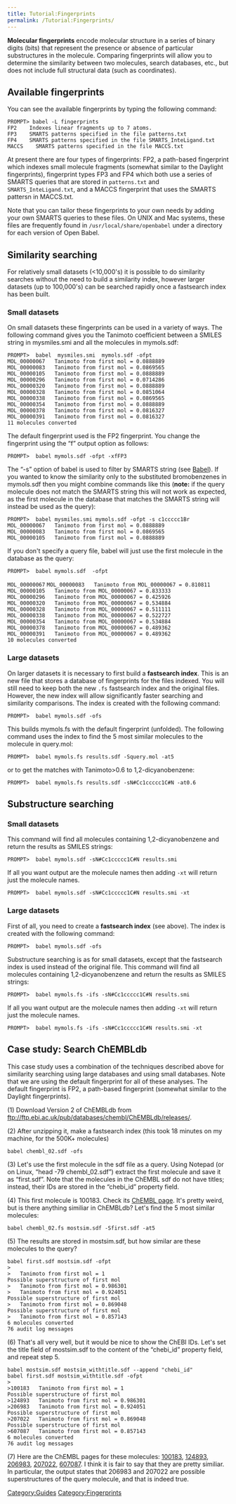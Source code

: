 ```yaml
---
title: Tutorial:Fingerprints
permalink: /Tutorial:Fingerprints/
---
```


**Molecular fingerprints** encode molecular structure in a series of binary digits (bits) that represent the presence or absence of particular substructures in the molecule. Comparing fingerprints will allow you to determine the similarity between two molecules, search databases, etc., but does not include full structural data (such as coordinates).

Available fingerprints
----------------------

You can see the available fingerprints by typing the following command:

`PROMPT> babel -L fingerprints`
`FP2    Indexes linear fragments up to 7 atoms.`
`FP3    SMARTS patterns specified in the file patterns.txt`
`FP4    SMARTS patterns specified in the file SMARTS_InteLigand.txt`
`MACCS    SMARTS patterns specified in the file MACCS.txt`

At present there are four types of fingerprints: FP2, a path-based fingerprint which indexes small molecule fragments (somewhat similar to the Daylight fingerprints), fingerprint types FP3 and FP4 which both use a series of SMARTS queries that are stored in `patterns.txt` and `SMARTS_InteLigand.txt`, and a MACCS fingerprint that uses the SMARTS pattersn in MACCS.txt.

Note that you can tailor these fingerprints to your own needs by adding your own SMARTS queries to these files. On UNIX and Mac systems, these files are frequently found in `/usr/local/share/openbabel` under a directory for each version of Open Babel.

Similarity searching
--------------------

For relatively small datasets (&lt;10,000's) it is possible to do similarity searches without the need to build a similarity index, however larger datasets (up to 100,000's) can be searched rapidly once a fastsearch index has been built.

### Small datasets

On small datasets these fingerprints can be used in a variety of ways. The following command gives you the Tanimoto coefficient between a SMILES string in mysmiles.smi and all the molecules in mymols.sdf:

`PROMPT>  babel  mysmiles.smi  mymols.sdf -ofpt`
`MOL_00000067   Tanimoto from first mol = 0.0888889`
`MOL_00000083   Tanimoto from first mol = 0.0869565`
`MOL_00000105   Tanimoto from first mol = 0.0888889`
`MOL_00000296   Tanimoto from first mol = 0.0714286`
`MOL_00000320   Tanimoto from first mol = 0.0888889`
`MOL_00000328   Tanimoto from first mol = 0.0851064`
`MOL_00000338   Tanimoto from first mol = 0.0869565`
`MOL_00000354   Tanimoto from first mol = 0.0888889`
`MOL_00000378   Tanimoto from first mol = 0.0816327`
`MOL_00000391   Tanimoto from first mol = 0.0816327`
`11 molecules converted`

The default fingerprint used is the FP2 fingerprint. You change the fingerprint using the “f” output option as follows:

`PROMPT>  babel mymols.sdf -ofpt -xfFP3`

The “-s” option of babel is used to filter by SMARTS string (see [Babel](/Babel "wikilink")). If you wanted to know the similarity only to the substituted bromobenzenes in mymols.sdf then you might combine commands like this (**note:** if the query molecule does not match the SMARTS string this will not work as expected, as the first molecule in the database that matches the SMARTS string will instead be used as the query):

`PROMPT>  babel mysmiles.smi mymols.sdf -ofpt -s c1ccccc1Br`
`MOL_00000067   Tanimoto from first mol = 0.0888889`
`MOL_00000083   Tanimoto from first mol = 0.0869565`
`MOL_00000105   Tanimoto from first mol = 0.0888889`

If you don't specify a query file, babel will just use the first molecule in the database as the query:

`PROMPT>  babel mymols.sdf  -ofpt`

`MOL_00000067`
`MOL_00000083   Tanimoto from MOL_00000067 = 0.810811`
`MOL_00000105   Tanimoto from MOL_00000067 = 0.833333`
`MOL_00000296   Tanimoto from MOL_00000067 = 0.425926`
`MOL_00000320   Tanimoto from MOL_00000067 = 0.534884`
`MOL_00000328   Tanimoto from MOL_00000067 = 0.511111`
`MOL_00000338   Tanimoto from MOL_00000067 = 0.522727`
`MOL_00000354   Tanimoto from MOL_00000067 = 0.534884`
`MOL_00000378   Tanimoto from MOL_00000067 = 0.489362`
`MOL_00000391   Tanimoto from MOL_00000067 = 0.489362`
`10 molecules converted `

### Large datasets

On larger datasets it is necessary to first build a **fastsearch index**. This is an new file that stores a database of fingerprints for the files indexed. You will still need to keep both the new `.fs` fastsearch index and the original files. However, the new index will allow significantly faster searching and similarity comparisons. The index is created with the following command:

`PROMPT>  babel mymols.sdf -ofs`

This builds mymols.fs with the default fingerprint (unfolded). The following command uses the index to find the 5 most similar molecules to the molecule in query.mol:

`PROMPT>  babel mymols.fs results.sdf -Squery.mol -at5`

or to get the matches with Tanimoto&gt;0.6 to 1,2-dicyanobenzene:

`PROMPT>  babel mymols.fs results.sdf -sN#Cc1ccccc1C#N -at0.6`

Substructure searching
----------------------

### Small datasets

This command will find all molecules containing 1,2-dicyanobenzene and return the results as SMILES strings:

`PROMPT>  babel mymols.sdf -sN#Cc1ccccc1C#N results.smi`

If all you want output are the molecule names then adding `-xt` will return just the molecule names.

`PROMPT>  babel mymols.sdf -sN#Cc1ccccc1C#N results.smi -xt`

### Large datasets

First of all, you need to create a **fastsearch index** (see above). The index is created with the following command:

`PROMPT>  babel mymols.sdf -ofs`

Substructure searching is as for small datasets, except that the fastsearch index is used instead of the original file. This command will find all molecules containing 1,2-dicyanobenzene and return the results as SMILES strings:

`PROMPT>  babel mymols.fs -ifs -sN#Cc1ccccc1C#N results.smi`

If all you want output are the molecule names then adding `-xt` will return just the molecule names.

`PROMPT>  babel mymols.fs -ifs -sN#Cc1ccccc1C#N results.smi -xt`

Case study: Search ChEMBLdb
---------------------------

This case study uses a combination of the techniques described above for similarity searching using large databases and using small databases. Note that we are using the default fingerprint for all of these analyses. The default fingerprint is FP2, a path-based fingerprint (somewhat similar to the Daylight fingerprints).

(1) Download Version 2 of ChEMBLdb from <ftp://ftp.ebi.ac.uk/pub/databases/chembl/ChEMBLdb/releases/>.

(2) After unzipping it, make a fastsearch index (this took 18 minutes on my machine, for the 500K+ molecules)

`babel chembl_02.sdf -ofs`

(3) Let's use the first molecule in the sdf file as a query. Using Notepad (or on Linux, “head -79 chembl_02.sdf”) extract the first molecule and save it as “first.sdf”. Note that the molecules in the ChEMBL sdf do not have titles; instead, their IDs are stored in the “chebi_id” property field.

(4) This first molecule is 100183. Check its [ChEMBL page](http://www.ebi.ac.uk/chembldb/index.php/compound/inspect/100183). It's pretty weird, but is there anything similiar in ChEMBLdb? Let's find the 5 most similar molecules:

`babel chembl_02.fs mostsim.sdf -Sfirst.sdf -at5`

(5) The results are stored in mostsim.sdf, but how similar are these molecules to the query?

    babel first.sdf mostsim.sdf -ofpt
    >
    >   Tanimoto from first mol = 1
    Possible superstructure of first mol
    >   Tanimoto from first mol = 0.986301
    >   Tanimoto from first mol = 0.924051
    Possible superstructure of first mol
    >   Tanimoto from first mol = 0.869048
    Possible superstructure of first mol
    >   Tanimoto from first mol = 0.857143
    6 molecules converted
    76 audit log messages

(6) That's all very well, but it would be nice to show the ChEBI IDs. Let's set the title field of mostsim.sdf to the content of the “chebi_id” property field, and repeat step 5.

    babel mostsim.sdf mostsim_withtitle.sdf --append "chebi_id"
    babel first.sdf mostsim_withtitle.sdf -ofpt
    >
    >100183   Tanimoto from first mol = 1
    Possible superstructure of first mol
    >124893   Tanimoto from first mol = 0.986301
    >206983   Tanimoto from first mol = 0.924051
    Possible superstructure of first mol
    >207022   Tanimoto from first mol = 0.869048
    Possible superstructure of first mol
    >607087   Tanimoto from first mol = 0.857143
    6 molecules converted
    76 audit log messages

(7) Here are the ChEMBL pages for these molecules: [100183](http://www.ebi.ac.uk/chembldb/index.php/compound/inspect/100183), [124893](http://www.ebi.ac.uk/chembldb/index.php/compound/inspect/124893), [206983](http://www.ebi.ac.uk/chembldb/index.php/compound/inspect/206983), [207022](http://www.ebi.ac.uk/chembldb/index.php/compound/inspect/207022), [607087](http://www.ebi.ac.uk/chembldb/index.php/compound/inspect/607087). I think it is fair to say that they are pretty similiar. In particular, the output states that 206983 and 207022 are possible superstructures of the query molecule, and that is indeed true.

[Category:Guides](/Category:Guides "wikilink") [Category:Fingerprints](/Category:Fingerprints "wikilink")